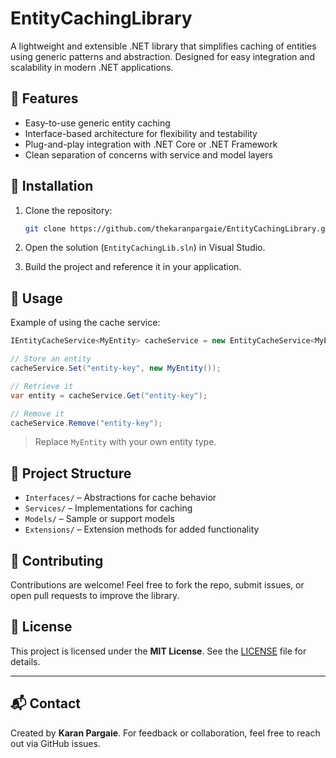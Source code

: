 # EntityCachingLibrary

A lightweight and extensible .NET library that simplifies caching of entities using generic patterns and abstraction. Designed for easy integration and scalability in modern .NET applications.

## 🚀 Features

* Easy-to-use generic entity caching
* Interface-based architecture for flexibility and testability
* Plug-and-play integration with .NET Core or .NET Framework
* Clean separation of concerns with service and model layers

## 💠 Installation

1. Clone the repository:

   ```bash
   git clone https://github.com/thekaranpargaie/EntityCachingLibrary.git
   ```

2. Open the solution (`EntityCachingLib.sln`) in Visual Studio.

3. Build the project and reference it in your application.

## 📆 Usage

Example of using the cache service:

```csharp
IEntityCacheService<MyEntity> cacheService = new EntityCacheService<MyEntity>();

// Store an entity
cacheService.Set("entity-key", new MyEntity());

// Retrieve it
var entity = cacheService.Get("entity-key");

// Remove it
cacheService.Remove("entity-key");
```

> Replace `MyEntity` with your own entity type.

## 📁 Project Structure

* `Interfaces/` – Abstractions for cache behavior
* `Services/` – Implementations for caching
* `Models/` – Sample or support models
* `Extensions/` – Extension methods for added functionality

## 🤝 Contributing

Contributions are welcome! Feel free to fork the repo, submit issues, or open pull requests to improve the library.

## 📄 License

This project is licensed under the **MIT License**.
See the [LICENSE](LICENSE) file for details.

---

## 📬 Contact

Created by **Karan Pargaie**.
For feedback or collaboration, feel free to reach out via GitHub issues.
